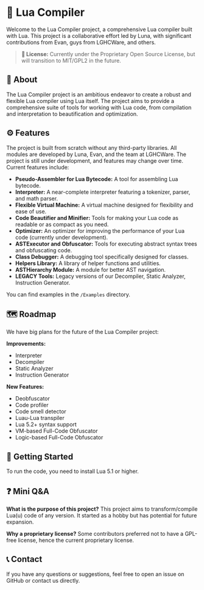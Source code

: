 # 🚀 Lua Compiler
Welcome to the Lua Compiler project, a comprehensive Lua compiler built with Lua. This project is a collaborative effort led by Luna, with significant contributions from Evan, guys from LGHCWare, and others.

> **📜 License:** Currently under the Proprietary Open Source License, but will transition to MIT/GPL2 in the future.

## 🎯 About
The Lua Compiler project is an ambitious endeavor to create a robust and flexible Lua compiler using Lua itself. The project aims to provide a comprehensive suite of tools for working with Lua code, from compilation and interpretation to beautification and optimization.

## ⚙️ Features
The project is built from scratch without any third-party libraries. All modules are developed by Luna, Evan, and the team at LGHCWare. The project is still under development, and features may change over time. Current features include:

- **Pseudo-Assembler for Lua Bytecode:** A tool for assembling Lua bytecode.
- **Interpreter:** A near-complete interpreter featuring a tokenizer, parser, and math parser.
- **Flexible Virtual Machine:** A virtual machine designed for flexibility and ease of use.
- **Code Beautifier and Minifier:** Tools for making your Lua code as readable or as compact as you need.
- **Optimizer:** An optimizer for improving the performance of your Lua code (currently under development).
- **ASTExecutor and Obfuscator:** Tools for executing abstract syntax trees and obfuscating code.
- **Class Debugger:** A debugging tool specifically designed for classes.
- **Helpers Library:** A library of helper functions and utilities.
- **ASTHierarchy Module:** A module for better AST navigation.
- **LEGACY Tools:** Legacy versions of our Decompiler, Static Analyzer, Instruction Generator.

You can find examples in the `/Examples` directory.

## 🗺️ Roadmap
We have big plans for the future of the Lua Compiler project:

**Improvements:**
- Interpreter
- Decompiler
- Static Analyzer
- Instruction Generator

**New Features:**
- Deobfuscator
- Code profiler
- Code smell detector
- Luau-Lua transpiler
- Lua 5.2+ syntax support
- VM-based Full-Code Obfuscator
- Logic-based Full-Code Obfuscator

## 🚀 Getting Started
To run the code, you need to install Lua 5.1 or higher.

## ❓ Mini Q&A
**What is the purpose of this project?**
This project aims to transform/compile Lua(u) code of any version. It started as a hobby but has potential for future expansion.

**Why a proprietary license?**
Some contributors preferred not to have a GPL-free license, hence the current proprietary license.

## 📞 Contact
If you have any questions or suggestions, feel free to open an issue on GitHub or contact us directly.